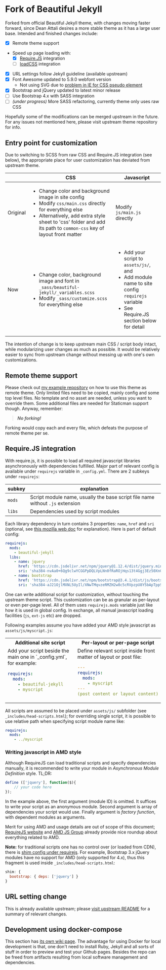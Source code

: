 # Fork of Beautiful Jekyll

Forked from official Beautiful Jekyll theme, with changes moving faster
forward, since Dean Attali desires a more stable theme as it has a large
user base. Intended and finished changes include:

- [x] Remote theme support
- Speed up page loading with:
  - [x] [Require.JS](https://requirejs.org/) integration
  - [ ] [loadCSS](https://github.com/filamentgroup/loadCSS/) integration
- [x] URL settings follow Jekyll guideline (available upstream)
- [x] Font Awesome updated to 5.9.0 webfont version
    - Not using SVG due to [problem in IE for CSS pseudo element][10]
- [x] Bootstrap and jQuery updated to latest minor release
- [ ] Use Bootstrap 4.x with SASS integration
- [ ] *(under progress)* More SASS refactoring, currently theme only uses raw CSS

[10]: https://github.com/FortAwesome/Font-Awesome/issues/12994

Hopefully some of the modifications can be merged upstream in the future.
For any issues not mentioned here, please visit upstream theme
repository for info.

## Entry point for customization

Due to switching to SCSS from raw CSS and Require.JS integration (see
below), the appropriate place for user customization has deviated from
upstream theme.

| &nbsp; | CSS | Javascript |
| --- | --- | --- |
| Original | <ul><li>Change color and background image in site config</li><li>Modify `css/main.css` directly for everything else</li><li>Alternatively, add extra style sheet to 'css' folder and add its path to `common-css` key of layout front matter</li></ul> | Modify `js/main.js` directly |
| Now | <ul><li>Change color, background image and font in `_sass/beautiful-jekyll/_variables.scss`</li><li>Modify `_sass/customize.scss` for everything else</li></ul> | <ul><li>Add your script to `assets/js/`, and</li><li>Add module name to site config `requirejs` variable</li><li>See Require.JS section below for detail</li></ul> |

The intention of change is to keep upstream main CSS / script body intact, while modularizing user changes as much as possible. It would be relatively easier to sync from upstream change without messing up with one's own customizations.

## Remote theme support
Please check out [my example repository][20] on how to use this theme as
remote theme. Only limited files need to be copied, mainly config and
some top level files. No template and no asset are needed, unless you
want to override them. Some additional files are needed for Staticman
support though. Anyway, remember:

[20]: https://github.com/abelcheung/site-test/

> ***No forking!***

Forking would copy each and every file, which defeats the purpose of
remote theme per se.

## Require.JS integration

With require.js, it is possible to load all required javascript libraries
asynchronously with dependencies fulfilled. Major part of relevant config
is available under `requirejs` variable in `_config.yml`. There are 2
subkeys under `requirejs`:

| subkey | explanation |
| --- | --- |
| `mods` | Script module name, usually the base script file name without `.js` extension |
| `libs` | Dependencies used by script modules |

Each library dependency in turn contains 3 properties: `name`, `href` and
`sri` (optional, see [this mozilla web doc][30] for explanation). Here is part
of default config:

[30]: https://developer.mozilla.org/en-US/docs/Web/Security/Subresource_Integrity

```yaml
requirejs:
  mods:
    - beautiful-jekyll
  libs:
    - name: jquery
      href: 'https://cdn.jsdelivr.net/npm/jquery@1.12.4/dist/jquery.min'
      sri: 'sha384-nvAa0+6Qg9clwYCGGPpDQLVpLNn0fRaROjHqs13t4Ggj3Ez50XnGQqc/r8MhnRDZ'
    - name: bootstrap
      href: 'https://cdn.jsdelivr.net/npm/bootstrap@3.4.1/dist/js/bootstrap.min'
      sri: 'sha384-aJ21OjlMXNL5UyIl/XNwTMqvzeRMZH2w8c5cRVpzpU8Y5bApTppSuUkhZXN0VxHd'
```

One can write additional script for customization, without touching
the upstream theme script. This customization can be as granular as
per-layout or even per-page level. All of them uses `requirejs.mods`
variable just like how it is used in global config. In exchange,
all manual javascript loading facilities (`js`, `ext-js` etc) are dropped.

Following examples assume you have added your AMD style javascript
as `assets/js/myscript.js`:

<table>
<tr>
<th width="50%">Additional site script</th>
<th width="50%">Per-layout or per-page script</th>
</tr>
<tr>
<td valign="top" markdown="1">
Add your script beside the main one in `_config.yml`, for example:

```yaml
requirejs:
  mods:
    - beautiful-jekyll
    - myscript
```
</td>
<td valign="top" markdown="1">
Define relevant script inside front matter of layout or post file:

```yaml
---
requirejs:
  mods:
    - myscript
---
(post content or layout content)
```
</td>
</table>

All scripts are assumed to be placed under `assets/js/` subfolder
(see `_includes/head-scripts.html`); for overriding single script,
it is possible to use relative path when specifying script module
name like:

```yaml
requirejs:
  mods:
    - ../myscript
```

### Writing javascript in AMD style

Although RequireJS can load traditional scripts and specify dependencies
manually, it is recommended to write your module in
*Asynchronous Module Definition* style. TL;DR:

```js
define (['jquery'], function($){
    // your code here
});
```

In the example above, the first argument (module ID) is omitted.
It suffices to write your script as an anonymous module. Second
argument is array of dependencies your script would use. Finally
argument is *factory function*, with dependent modules as arguments.

Merit for using AMD and usage details are out of scope of this document;
[RequireJS website][31] and [AMD JS Group][32] already provide nice roundup
about everything related to AMD.

**Note:** for traditional scripts one has no control over (or loaded from
CDN), there is [shim config under requirejs][33]. For example, Bootstrap
3.x jQuery modules have no support for AMD (only supported for 4.x), thus
this fragment is used inside `_includes/head-scripts.html`:

```js
shim: {
  bootstrap: { deps: ['jquery'] }
}
```

[31]: https://requirejs.org/docs/whyamd.html
[32]: https://github.com/amdjs/amdjs-api/blob/master/AMD.md
[33]: https://requirejs.org/docs/api.html#config-shim

## URL setting change

This is already available upstream; please [visit upstream README][6]
for a summary of relevant changes.

[6]: https://github.com/daattali/beautiful-jekyll#user-content-my-project-page-appear-to-be-broken-after-a-recent-update

## Development using docker-compose

This section has [its own wiki page][6]. The advantage for using Docker
for local development is that, one don't need to install Ruby, Jekyll
and all sorts of stuff in order to preview and test your Github pages.
Besides the repo can be freed from artifacts resulting from local
software management and dependencies.

[6]: https://github.com/abelcheung/beautiful-jekyll/wiki/Development-with-docker-compose
